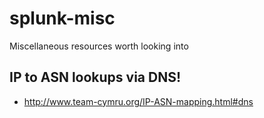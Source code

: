# splunk-misc
Miscellaneous resources worth looking into

## IP to ASN lookups via DNS!
* http://www.team-cymru.org/IP-ASN-mapping.html#dns
